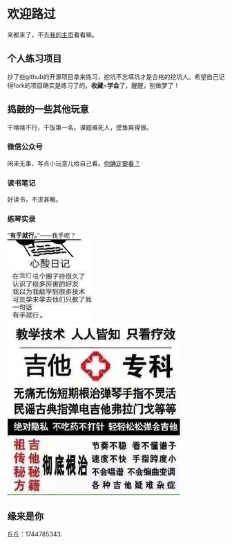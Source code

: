 # 欢迎路过
来都来了，不去[我的主页](https://github.com/PhilSongZi)看看嘛。

## 个人练习项目
抄了些github的开源项目拿来练习，挖坑不忘填坑才是合格的挖坑人。希望自己记得fork的项目确实是练习了的。**收藏**=**学会**了，醒醒，别做梦了！

## 捣鼓的一些其他玩意
干啥啥不行，干饭第一名。课题难死人，摸鱼爽得很。

### 微信公众号
闲来无事，写点小玩意儿给自己看。[你确定要看？](https://mp.weixin.qq.com/s/Eag53muocKlOtmRS72iHhQ)

### 读书笔记
好读书，不求甚解。  

### 练琴实录
“**有手就行。**”——我手呢？  
![有手就行](./images/心酸日记-有手就行.jpg)  
![吉他专科](./images/吉他专科.jpg)  


## 缘来是你
丘丘：1744785343.
